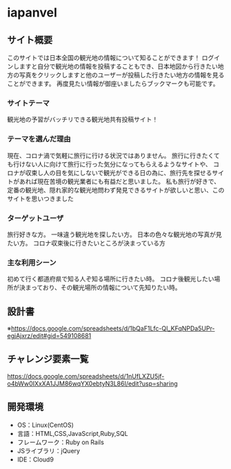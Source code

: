 # iapanvel

## サイト概要
このサイトでは日本全国の観光地の情報について知ることができます！
ログインしますと自分で観光地の情報を投稿することもでき、日本地図から行きたい地方の写真をクリックしますと他のユーザーが投稿した行きたい地方の情報を見ることができます。
再度見たい情報が御座いましたらブックマークも可能です。

### サイトテーマ
観光地の予習がバッチリできる観光地共有投稿サイト！

### テーマを選んだ理由
現在、コロナ渦で気軽に旅行に行ける状況ではありません。
旅行に行きたくても行けない人に向けて旅行に行った気分になってもらえるようなサイトや、
コロナが収束し人の目を気にしないで観光ができる日の為に、旅行先を探せるサイトがあれば現在苦境の観光業者にも有益だと思いました。
私も旅行が好きで、定番の観光地、隠れ家的な観光地問わず発見できるサイトが欲しいと思い、このサイトを思いつきました

### ターゲットユーザ
旅行好きな方。
一味違う観光地を探したい方。
日本の色々な観光地の写真が見たい方。
コロナ収束後に行きたいところが決まっている方

### 主な利用シーン
初めて行く都道府県で知る人ぞ知る場所に行きたい時。
コロナ後観光したい場所が決まっており、その観光場所の情報について先知りたい時。

## 設計書
※https://docs.google.com/spreadsheets/d/1bQaF1Lfc-QI_KFqNPDa5UPr-egjAjxrz/edit#gid=549108681

## チャレンジ要素一覧
https://docs.google.com/spreadsheets/d/1nUfLXZU5jf-o4bWw0IXxXA1JJM86wqYX0ebtyN3L86I/edit?usp=sharing

## 開発環境
- OS：Linux(CentOS)
- 言語：HTML,CSS,JavaScript,Ruby,SQL
- フレームワーク：Ruby on Rails
- JSライブラリ：jQuery
- IDE：Cloud9

